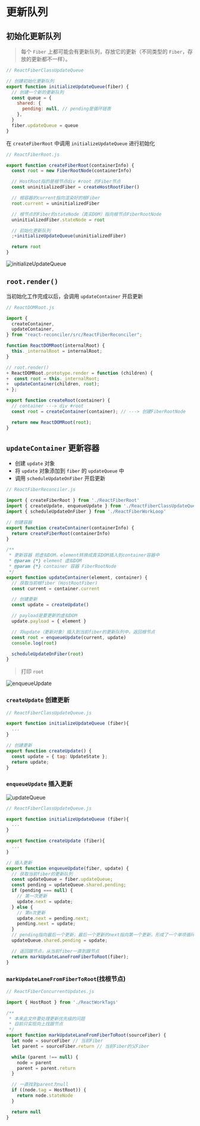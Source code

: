 # 更新队列

## 初始化更新队列

> 每个 `Fiber` 上都可能会有更新队列，存放它的更新（不同类型的 `Fiber`，存放的更新都不一样）。

```js {4}
// ReactFiberClassUpdateQueue

// 创建初始化更新队列
export function initializeUpdateQueue(fiber) {
  // 创建一个新的更新队列
  const queue = {
    shared: {
      pending: null, // pending是循环链表
    },
  }
  fiber.updateQueue = queue
}
```

在 `createFiberRoot` 中调用 `initializeUpdateQueue` 进行初始化

```js {16}
// ReactFiberRoot.js

export function createFiberRoot(containerInfo) {
  const root = new FiberRootNode(containerInfo)

  // HostRoot指的是根节点div #root 的Fiber节点
  const uninitializedFiber = createHostRootFiber()

  // 根容器的current指向渲染好的根Fiber
  root.current = uninitializedFiber

  // 根节点的Fiber的stateNode（真实DOM）指向根节点FiberRootNode
  uninitializedFiber.stateNode = root

  // 初始化更新队列
  ;+initializeUpdateQueue(uninitializedFiber)

  return root
}
```

![initializeUpdateQueue](https://steinsgate.oss-cn-hangzhou.aliyuncs.com/initializeUpdateQueue.png)

## `root.render()`

当初始化工作完成以后，会调用 `updateContainer` 开启更新

```js {13}
// ReactDOMRoot.js

import {
  createContainer,
  updateContainer,
} from "react-reconciler/src/ReactFiberReconciler";

function ReactDOMRoot(internalRoot) {
  this._internalRoot = internalRoot;
}

// root.render()
+ ReactDOMRoot.prototype.render = function (children) {
+  const root = this._internalRoot;
+  updateContainer(children, root);
+ };

export function createRoot(container) {
  // container ---> div #root
  const root = createContainer(container); // ---> 创建FiberRootNode

  return new ReactDOMRoot(root);
}
```

## `updateContainer` 更新容器

- 创建 `update` 对象
- 将 `update` 对象添加到 `fiber` 的 `updateQueue` 中
- 调用 `scheduleUpdateOnFiber` 开启更新

```js {17}
// ReactFiberReconciler.js

import { createFiberRoot } from './ReactFiberRoot'
import { createUpdate, enqueueUpdate } from './ReactFiberClassUpdateQueue'
import { scheduleUpdateOnFiber } from './ReactFiberWorkLoop'

// 创建容器
export function createContainer(containerInfo) {
  return createFiberRoot(containerInfo)
}

/**
 * 更新容器 把虚拟DOM，element转换成真实DOM插入到container容器中
 * @param {*} element 虚拟DOM
 * @param {*} container 容器 FiberRootNode
 */
export function updateContainer(element, container) {
  // 获取当前根fiber (HostRootFiber)
  const current = container.current

  // 创建更新
  const update = createUpdate()

  // payload是要更新的虚拟DOM
  update.payload = { element }

  // 将update（更新对象）插入到当前fiber的更新队列中，返回根节点
  const root = enqueueUpdate(current, update)
  console.log(root)

  scheduleUpdateOnFiber(root)
}
```

> 打印 `root`

![enqueueUpdate](https://steinsgate.oss-cn-hangzhou.aliyuncs.com/react/enqueueUpdate.jpg)

### `createUpdate` 创建更新

```js {8}
// ReactFiberClassUpdateQueue.js

export function initializeUpdateQueue (fiber){
  ...
}

// 创建更新
export function createUpdate() {
  const update = { tag: UpdateState };
  return update;
}
```

### `enqueueUpdate` 插入更新

![updateQueue](https://steinsgate.oss-cn-hangzhou.aliyuncs.com/react/updateQueue.jpg)

```js {12}
// ReactFiberClassUpdateQueue.js

export function initializeUpdateQueue (fiber){
  ...
}

export function createUpdate (fiber){
  ...
}

// 插入更新
export function enqueueUpdate(fiber, update) {
  // 获取当前fiber的更新队列
  const updateQueue = fiber.updateQueue;
  const pending = updateQueue.shared.pending;
  if (pending === null) {
    // 第一次更新
    update.next = update;
  } else {
    // 第n次更新
    update.next = pending.next;
    pending.next = update;
  }
  // pending指向最后一个更新，最后一个更新的next指向第一个更新，形成了一个单项循环链表
  updateQueue.shared.pending = update;

  // 返回跟节点，从当前fiber一直到跟节点
  return markUpdateLaneFromFiberToRoot(fiber);
}
```

### `markUpdateLaneFromFiberToRoot`(找根节点)

```js
// ReactFiberConcurrentUpdates.js

import { HostRoot } from './ReactWorkTags'

/**
 * 本来此文件要处理更新优先级的问题
 * 目前只实现向上找跟节点
 */
export function markUpdateLaneFromFiberToRoot(sourceFiber) {
  let node = sourceFiber // 当前Fiber
  let parent = sourceFiber.return // 当前Fiber的父Fiber

  while (parent !== null) {
    node = parent
    parent = parent.return
  }

  // 一直找到parent为null
  if ((node.tag = HostRoot)) {
    return node.stateNode
  }

  return null
}
```
